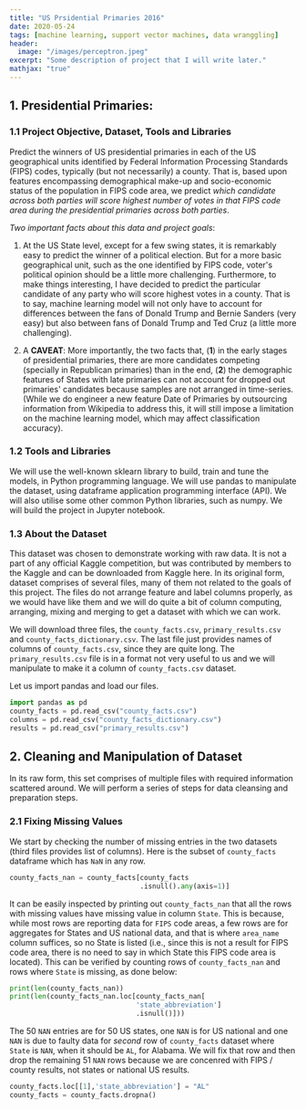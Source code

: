 ```yaml
---
title: "US Prsidential Primaries 2016"
date: 2020-05-24
tags: [machine learning, support vector machines, data wranggling]
header:
  image: "/images/perceptron.jpeg"
excerpt: "Some description of project that I will write later."
mathjax: "true"
---
```

<h2>1. Presidential Primaries:</h2>
<h3>1.1 Project Objective, Dataset, Tools and Libraries</h3>

Predict the winners of US presidential primaries in each of the US geographical units identified by Federal Information Processing Standards (FIPS) codes, typically (but not necessarily) a county. That is, based upon features encompassing demographical make-up and socio-economic status of the population in FIPS code area, we predict *which candidate across both parties will score highest number of votes in that FIPS code area during the presidential primaries across both parties*.

*Two important facts about this data and project goals*:

1. At the US State level, except for a few swing states, it is remarkably easy to predict the winner of a political election. But for a more basic geographical unit, such as the one identified by FIPS code, voter's political opinion should be a little more challenging. Furthermore, to make things interesting, I have decided to predict the particular candidate of any party who will score highest votes in a county. That is to say, machine learning model will not only have to account for differences between the fans of Donald Trump and Bernie Sanders (very easy) but also between fans of Donald Trump and Ted Cruz (a little more challenging).

2. A <b>CAVEAT</b>: More importantly, the two facts that, (<b>1</b>) in the early stages of presidential primaries, there are more candidates competing (specially in Republican primaries) than in the end, (<b>2</b>) the demographic features of States with late primaries can not account for dropped out primaries' candidates because samples are not arranged in time-series. (While we do engineer a new feature Date of Primaries by outsourcing information from Wikipedia to address this, it will still impose a limitation on the machine learning model, which may affect classification accuracy).

<h3>1.2 Tools and Libraries</h3>

We will use the well-known sklearn library to build, train and tune the models, in Python programming language. We will use pandas to manipulate the dataset, using dataframe application programming interface (API). We will also utilise some other common Python libraries, such as numpy. We will build the project in Jupyter notebook.

<h3>1.3 About the Dataset</h3>

This dataset was chosen to demonstrate working with raw data. It is not a part of any official Kaggle competition, but was contributed by members to the Kaggle and can be downloaded from Kaggle here. In its original form, dataset comprises of several files, many of them not related to the goals of this project. The files do not arrange feature and label columns properly, as we would have like them and we will do quite a bit of column computing, arranging, mixing and merging to get a dataset with which we can work.

We will download three files, the `county_facts.csv`, `primary_results.csv` and `county_facts_dictionary.csv`. The last file just provides names of columns of `county_facts.csv`, since they are quite long. The `primary_results.csv` file is in a format not very useful to us and we will manipulate to make it a column of `county_facts.csv` dataset.

Let us import pandas and load our files.

```python
import pandas as pd
county_facts = pd.read_csv("county_facts.csv")
columns = pd.read_csv("county_facts_dictionary.csv")
results = pd.read_csv("primary_results.csv")
```

<h2>2. Cleaning and Manipulation of Dataset</h2>

In its raw form, this set comprises of multiple files with required information scattered around. We will perform a series of steps for data cleansing and preparation steps.

<h3>2.1 Fixing Missing Values</h3>

We start by checking the number of missing entries in the two datasets (third files provides list of columns). Here is the subset of `county_facts` dataframe which has `NaN` in any row.

```python
county_facts_nan = county_facts[county_facts
                                .isnull().any(axis=1)]
```

It can be easily inspected by printing out <code>county_facts_nan</code> that all the rows with missing values have missing value in column <code>State</code>. This is because, while most rows are reporting data for <code>FIPS</code> code areas, a few rows are for aggregates for States and US national data, and that is where <code>area_name</code> column suffices, so no State is listed (i.e., since this is not a result for FIPS code area, there is no need to say in which State this FIPS code area is located). This can be verified by counting rows of <code>county_facts_nan</code> and rows where <code>State</code> is missing, as done below:

```python
print(len(county_facts_nan))
print(len(county_facts_nan.loc[county_facts_nan[
                               'state_abbreviation']
                               .isnull()]))
```

The 50 <code>NAN</code> entries are for 50 US states, one <code>NAN</code> is for US national and one <code>NAN</code> is due to faulty data for *second* row of <code>county_facts</code> dataset where <code>State</code> is <code>NAN</code>, when it should be <code>AL</code>, for Alabama. We will fix that row and then drop the remaining 51 <code>NAN</code> rows because we are concenred with FIPS / county results, not states or national US results.

```python
county_facts.loc[[1],'state_abbreviation'] = "AL"
county_facts = county_facts.dropna()
```
